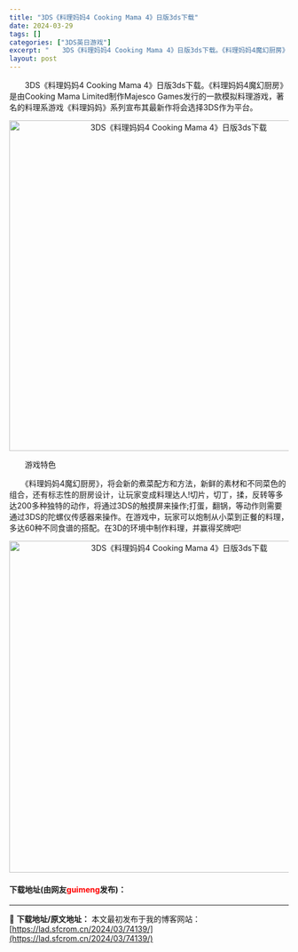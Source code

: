 ```yaml
---
title: "3DS《料理妈妈4 Cooking Mama 4》日版3ds下载"
date: 2024-03-29
tags: []
categories: ["3DS英日游戏"]
excerpt: "　　3DS《料理妈妈4 Cooking Mama 4》日版3ds下载。《料理妈妈4魔幻厨房》是由Cooking Mama Limited制作Majesco Games发行的一款模拟料理游戏，著名的料理系游戏《料理妈妈》系列宣布其最新作将会选择3DS作为平台。 　　游戏特色 　　《料理妈妈4魔幻厨房》&hellip;"
layout: post
---
```


 <p>　　3DS《料理妈妈4 Cooking Mama 4》日版3ds下载。《料理妈妈4魔幻厨房》是由Cooking Mama Limited制作Majesco Games发行的一款模拟料理游戏，著名的料理系游戏《料理妈妈》系列宣布其最新作将会选择3DS作为平台。</p> <p align="center"><img align="" border="0" src="https://lad.sfcrom.cn/wp-content/uploads/2024/03/20240329_660628dde883b.png" width="595" alt="3DS《料理妈妈4 Cooking Mama 4》日版3ds下载" /></p> <p>　　游戏特色</p> <p>　　《料理妈妈4魔幻厨房》，将会新的煮菜配方和方法，新鲜的素材和不同菜色的组合，还有标志性的厨房设计，让玩家变成料理达人!切片，切丁，揉，反转等多达200多种独特的动作，将通过3DS的触摸屏来操作;打蛋，翻锅，等动作则需要通过3DS的陀螺仪传感器来操作。在游戏中，玩家可以炮制从小菜到正餐的料理，多达60种不同食谱的搭配。在3D的环境中制作料理，并赢得奖牌吧!</p> <p align="center"><img align="" border="0" src="https://lad.sfcrom.cn/wp-content/uploads/2024/03/20240329_660628df28429.png" width="597" alt="3DS《料理妈妈4 Cooking Mama 4》日版3ds下载" /></p> <p><h4>下载地址(由网友<font color="red">guimeng</font>发布)：</h4></p> 

---
📖 **下载地址/原文地址：** 本文最初发布于我的博客网站：[https://lad.sfcrom.cn/2024/03/74139/](https://lad.sfcrom.cn/2024/03/74139/)

